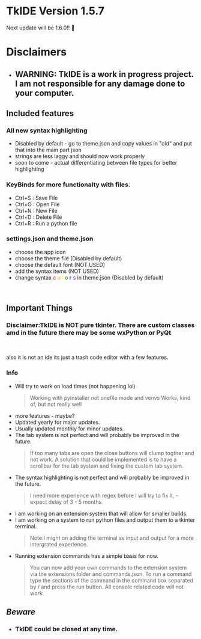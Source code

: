# TkIDE  Version 1.5.7
Next update will be 1.6.0!! 🎉

# Disclaimers
- ## WARNING: TkIDE is a work in progress project. I am not responsible for any damage done to your computer.
## Included features


### All new syntax highlighting 
- Disabled by default - go to theme.json and copy values in "old" and put that into the main part json
- strings are less laggy and should now work properly
- soon to come - actual differentiating between file types for better highlighting

### KeyBinds for more functionalty with files.
- Ctrl+S : Save File 
- Ctrl+O : Open File
- Ctrl+N : New File
- Ctrl+D : Delete File
- Ctrl+R : Run a python file

### settings.json and theme.json
- choose the app icon
- choose the theme file (Disabled by default)
- choose the default font (NOT USED)
- add the syntax items (NOT USED)
- change syntax
<span style="color:red">c</span>
<span style="color:orange">o</span>
<span style="color:yellow">l</span> 
<span style="color:green">o</span>
<span style="color:blue">r</span>
<span style="color:purple">s</span>
in theme.json (Disabled by default)

<br>

### 

## Important Things

### Disclaimer:TkIDE is <b><b>NOT</b></b> pure tkinter. There are custom classes amd in the future there may be some wxPython or PyQt
<br>

also it is not an ide its just a trash code editor with a few features. 

### Info

- Will try to work on load times (not happening lol)
    > Working with pyinstaller not onefile mode and venvs
    > Works, kind of, but not really well
- more features - maybe?
- Updated yearly for major updates.
- Usually updated monthly for minor updates.
- The tab system is not perfect and will probably be improved in the future.
    > If too many tabs are open the close buttons will clump togther and not work. A solution that could be implemented is to have a scrollbar for the tab system and fixing the custom tab system.
- The syntax highlighting is not perfect and will probably be improved in the future.
    > I need more experience with regex before I will try to fix it, - expect delay of 3 - 5 months.
- I am working on an extension system that will allow for smaller builds.
- I am working on a system to run python files and output them to a tkinter terminal.
    > Note:I might  on adding the terminal as input and output for a more intergrated experience.
- Running extension commands has a simple basis for now.
  > You can now add your own commands to the extension system via the extensions folder and commands.json. To run a command type the sections of the command in the command box separated by / and press the run button. All console related code will not work.



## ***Beware***
- ### **TkIDE** could be closed at any time.